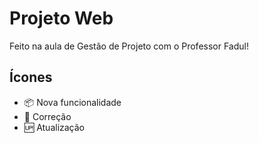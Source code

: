 # Projeto Web
Feito na aula de Gestão de Projeto com o Professor Fadul!

## Ícones
- :package: Nova funcionalidade
- :bug: Correção
- :up: Atualização